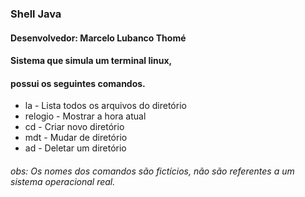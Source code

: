 ### Shell Java

#### Desenvolvedor: Marcelo Lubanco Thomé

#### Sistema que simula um terminal linux, 
#### possui os seguintes comandos.
* la - Lista todos os arquivos do diretório
* relogio - Mostrar a hora atual
* cd - Criar novo diretório
* mdt - Mudar de diretório
* ad - Deletar um diretório

###### obs: Os nomes dos comandos são fictícios, não são referentes a um sistema operacional real.

